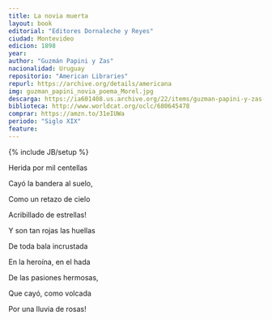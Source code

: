 ```yaml
---
title: La novia muerta
layout: book
editorial: "Editores Dornaleche y Reyes"
ciudad: Montevideo
edicion: 1898
year:
author: "Guzmán Papini y Zas"
nacionalidad: Uruguay
repositorio: "American Libraries"
repurl: https://archive.org/details/americana
img: guzman_papini_novia_poema_Morel.jpg
descarga: https://ia601408.us.archive.org/22/items/guzman-papini-y-zas-la-novia-muerta/Guzm%C3%A1n%20Papini%20y%20Zas%20-%20La%20novia%20muerta.pdf
biblioteca: http://www.worldcat.org/oclc/680645478
comprar: https://amzn.to/31eIUWa
periodo: "Siglo XIX"
feature: 
---
```

{% include JB/setup %}

Herida por mil centellas
 
Cayó la bandera al suelo,

Como un retazo de cielo
 
Acribillado de estrellas!
 
Y son tan rojas las huellas
 
De toda bala incrustada
 
En la heroína, en el hada
 
De las pasiones hermosas,
 
Que cayó, como volcada
 
Por una lluvia de rosas!
